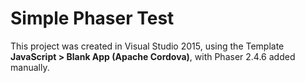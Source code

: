 # Simple Phaser Test

This project was created in Visual Studio 2015, using the Template **JavaScript > Blank App (Apache Cordova)**, with Phaser 2.4.6 added manually.